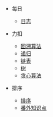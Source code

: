 <!-- //注：创建相对应的md文件跳转 -->
* 每日
    * [日志](_coverPage.md)

* 力扣
    * [回溯算法](leetcode/backTrack.md)
    * [递归](leetcode/recursion.md)
    * [链表](leetcode/listNode.md)
    * [树](leetcode/tree.md)
    * [贪心算法](leetcode/greedy.md)
* 排序
    * [排序](sort/sort.md)
    * [番外知识点](sort/knowledage.md)